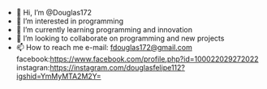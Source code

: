 - 👋 Hi, I’m @Douglas172
- 👀 I’m interested in programming
- 🌱 I’m currently learning programming and innovation
- 💞️ I’m looking to collaborate on programming and new projects
- 📫 How to reach me e-mail: fdouglas172@gmail.com facebook:https://www.facebook.com/profile.php?id=100022029272022 instagran:https://instagram.com/douglasfelipe112?igshid=YmMyMTA2M2Y=

<!---
Douglas172/Douglas172 is a ✨ special ✨ repository because its `README.md` (this file) appears on your GitHub profile.
You can click the Preview link to take a look at your changes.
--->
